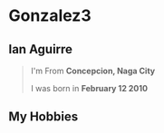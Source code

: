 # Gonzalez3
## **Ian Aguirre**


> I'm From **Concepcion, Naga City**
> 
> I was born in **February 12 2010**

## **My Hobbies**
